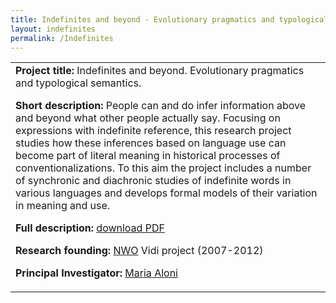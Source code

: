 ```yaml
---
title: Indefinites and beyond - Evolutionary pragmatics and typological semantics
layout: indefinites
permalink: /Indefinites
---
```

<table>
  <tr>
    <td>
      <b>Project title: </b>Indefinites and beyond. Evolutionary pragmatics and typological semantics.
      <p>
        <b>Short description: </b>People can and do infer information above and beyond what other people actually say. 
        Focusing on expressions with indefinite reference, this research project studies how these
        inferences based on language use can become part of literal meaning in historical processes
        of conventionalizations. To this aim the project includes a number of synchronic and diachronic
        studies of indefinite words in various languages and develops formal models of their variation
        in meaning and use.
      </p>
      <p>
        <b>Full description: </b><a href="resources/Research-proposal-corto.pdf">download PDF</a>
      </p>
      <p>
        <b>Research founding: </b><a href="https://www.nwo.nl">NWO</a> Vidi project (2007-2012)  
      </p>
      <p>
        <b>Principal Investigator: </b><a href="https://www.marialoni.org">Maria Aloni</a>
      </p>
    </td>
  </tr>
</table>
